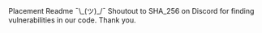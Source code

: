 Placement Readme ¯\\\_(ツ)_/¯
Shoutout to SHA_256 on Discord for finding vulnerabilities in our code. Thank you.
